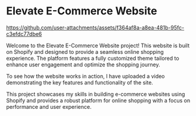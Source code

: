 # Elevate E-Commerce Website

https://github.com/user-attachments/assets/f364af8a-a8ea-481b-95fc-c3efdc77dbe6


Welcome to the Elevate E-Commerce Website project! This website is built on Shopify and designed to provide a seamless online shopping experience. The platform features a fully customized theme tailored to enhance user engagement and optimize the shopping journey.

To see how the website works in action, I have uploaded a video demonstrating the key features and functionality of the site. 

This project showcases my skills in building e-commerce websites using Shopify and provides a robust platform for online shopping with a focus on performance and user experience.
